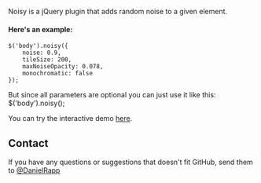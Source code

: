 Noisy is a jQuery plugin that adds random noise to a given element.

#### Here's an example:
    $('body').noisy({
        noise: 0.9, 
        tileSize: 200, 
        maxNoiseOpacity: 0.078,
        monochromatic: false
    });

But since all parameters are optional you can just use it like this:
    $('body').noisy();

You can try the interactive demo [here](http://rappdaniel.com/other/noisy-sample/).

Contact
----
If you have any questions or suggestions that doesn't fit GitHub, send them to [@DanielRapp](http://twitter.com/DanielRapp)